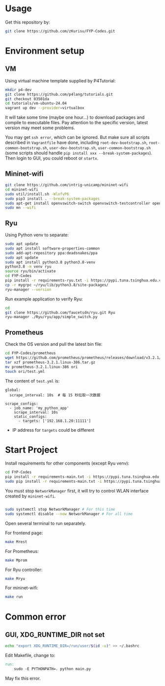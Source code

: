 # Usage
Get this repository by:
```sh
git clone https://github.com/zKurisu/FYP-Codes.git
```

# Environment setup
## VM
Using virtual machine template supplied by P4Tutorial:
```sh
mkdir p4-dev
git clone https://github.com/p4lang/tutorials.git
git checkout 03501da
cd tutorials/vm-ubuntu-24.04
vagrant up dev --provider=virtualbox
```
It will take some time (maybe one hour...) to download packages and compile to executable files. Pay attention to the specific version, latest version may meet some problems.

You may get `ssh error`, which can be ignored. But make sure all scripts described in `Vagrantfile` have done, including `root-dev-bootstrap.sh`, `root-common-bootstrap.sh`, `user-dev-bootstrap.sh`, `user-common-bootstrap.sh` (some scripts should handle `pip install xxx --break-system-packages`). Then login to GUI, you could reboot or `startx`.

## Mininet-wifi
```sh
git clone https://github.com/intrig-unicamp/mininet-wifi
cd mininet-wifi
sudo util/install.sh -WlnfvP6
sudo pip3 install . --break-system-packages
sudo apt-get install openvswitch-switch openvswitch-testcontroller openvswitch-common
sudo mn --wifi
```

## Ryu
Using Python venv to separate:
```sh
sudo apt update
sudo apt install software-properties-common
sudo add-apt-repository ppa:deadsnakes/ppa
sudo apt update
sudo apt install python3.8 python3.8-venv
python3.8 -m venv ryu
source ryu/bin/activate
cd FYP-Codes
pip install -r requirements-ryu.txt -i https://pypi.tuna.tsinghua.edu.cn/simple
cp -r mygrpc ~/ryu/lib/python3.8/site-packages/
ryu-manager --version
```

Run example application to verify Ryu:
```sh
cd
git clone https://github.com/faucetsdn/ryu.git Ryu
ryu-manager ./Ryu/ryu/app/simple_switch.py
```

## Prometheus
Check the OS version and pull the latest bin file:
```sh
cd FYP-Codes/prometheus
wget https://github.com/prometheus/prometheus/releases/download/v3.2.1/prometheus-3.2.1.linux-386.tar.gz
tar xzf prometheus-3.2.1.linux-386.tar.gz
mv prometheus-3.2.1.linux-386 ori
touch ori/test.yml
```

The content of `test.yml` is:
```
global:
  scrape_interval: 10s  # 每 15 秒拉取一次数据

scrape_configs:
  - job_name: 'my_python_app'
    scrape_interval: 10s
    static_configs:
      - targets: ['192.168.1.20:11111']
```
- IP address for `targets` could be different

# Start Project
Install requirements for other components (except Ryu venv):
```sh
cd FYP-Codes
pip install -r requirements-main.txt -i https://pypi.tuna.tsinghua.edu.cn/simple
sudo pip install -r requirements-main.txt -i https://pypi.tuna.tsinghua.edu.cn/simple --break-system-packages
```

You must stop `NetworkManager` first, it will try to control WLAN interface created by `mininet-wifi`.
```sh

sudo systemctl stop NetworkManager # For this time
sudo systemctl disable --now NetworkManager # For all time
```

Open several terminal to run separately.

For frontend page:
```sh
make Mrest
```

For Prometheus:
```sh
make Mprom
```

For Ryu controller:
```sh
make Mryu
```

For mininet-wifi:
```sh
make run
```

# Common error
## GUI, XDG\_RUNTIME\_DIR not set
```sh
echo "export XDG_RUNTIME_DIR=/run/user/$(id -u)" >> ~/.bashrc
```

Edit Makefile, change to:
```makefile
run:
    sudo -E PYTHONPATH=. python main.py
```
May fix this error.
